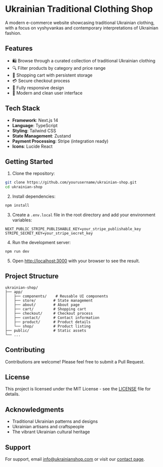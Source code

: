 # Ukrainian Traditional Clothing Shop

A modern e-commerce website showcasing traditional Ukrainian clothing, with a focus on vyshyvankas and contemporary interpretations of Ukrainian fashion.

## Features

- 🛍️ Browse through a curated collection of traditional Ukrainian clothing
- 🔍 Filter products by category and price range
- 🛒 Shopping cart with persistent storage
- 💳 Secure checkout process
- 📱 Fully responsive design
- 🎨 Modern and clean user interface

## Tech Stack

- **Framework**: Next.js 14
- **Language**: TypeScript
- **Styling**: Tailwind CSS
- **State Management**: Zustand
- **Payment Processing**: Stripe (integration ready)
- **Icons**: Lucide React

## Getting Started

1. Clone the repository:
```bash
git clone https://github.com/yourusername/ukrainian-shop.git
cd ukrainian-shop
```

2. Install dependencies:
```bash
npm install
```

3. Create a `.env.local` file in the root directory and add your environment variables:
```env
NEXT_PUBLIC_STRIPE_PUBLISHABLE_KEY=your_stripe_publishable_key
STRIPE_SECRET_KEY=your_stripe_secret_key
```

4. Run the development server:
```bash
npm run dev
```

5. Open [http://localhost:3000](http://localhost:3000) with your browser to see the result.

## Project Structure

```
ukrainian-shop/
├── app/
│   ├── components/    # Reusable UI components
│   ├── store/        # State management
│   ├── about/        # About page
│   ├── cart/         # Shopping cart
│   ├── checkout/     # Checkout process
│   ├── contact/      # Contact information
│   ├── product/      # Product details
│   └── shop/         # Product listing
├── public/           # Static assets
└── ...
```

## Contributing

Contributions are welcome! Please feel free to submit a Pull Request.

## License

This project is licensed under the MIT License - see the [LICENSE](LICENSE) file for details.

## Acknowledgments

- Traditional Ukrainian patterns and designs
- Ukrainian artisans and craftspeople
- The vibrant Ukrainian cultural heritage

## Support

For support, email info@ukrainianshop.com or visit our [contact page](https://ukrainianshop.com/contact).
